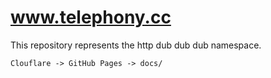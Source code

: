 # www.telephony.cc

This repository represents the http dub dub dub namespace.

```
Clouflare -> GitHub Pages -> docs/
```